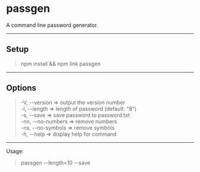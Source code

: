 # passgen

A command line password generator. </br>
___

## Setup

> npm install && npm link passgen

___

## Options

 >-V, --version         =>  output the version number</br>
  -l, --length          =>  length of password (default: "8")</br>
  -s, --save             => save password to password.txt</br>
  -nn, --no-numbers      => remove numbers</br>
  -ns, --no-symbols      => remove symbols</br>
  -h, --help             => display help for command
___
Usage:
> passgen --length=10 --save
